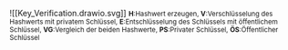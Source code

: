 ![[Key_Verification.drawio.svg]]
<small>**H**:Hashwert erzeugen, **V**:Verschlüsselung des Hashwerts mit privatem Schlüssel, **E**:Entschlüsselung des Schlüssels mit öffentlichem Schlüssel, **VG**:Vergleich der beiden Hashwerte, **PS**:Privater Schlüssel, **ÖS**:Öffentlicher Schlüssel</small>